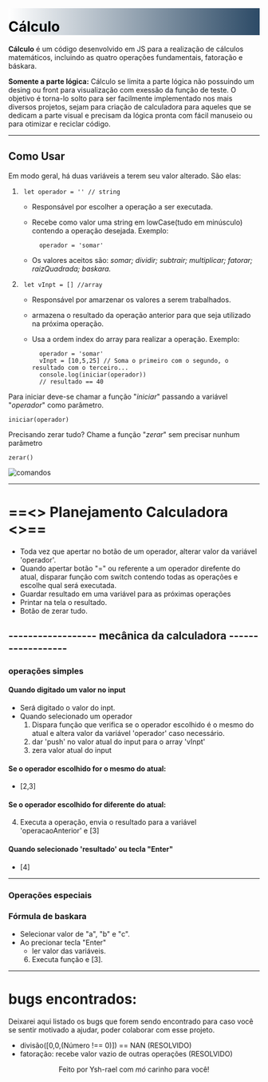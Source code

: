 <h1 style="color: #06080a; background-image: linear-gradient(to right, white,#2c4a66); padding-top: 20px; margin-top:0;">Cálculo</h1>

**Cálculo** é um código desenvolvido em JS para a realização de cálculos matemáticos, incluindo as quatro operações fundamentais, fatoração e báskara.

**Somente a parte lógica:** Cálculo se limita a parte lógica não possuindo um desing ou front para visualização com exessão da função de teste. O objetivo é torna-lo solto para ser facilmente implementado nos mais diversos projetos, sejam para criação de calculadora para aqueles que se dedicam a parte visual e precisam da lógica pronta com fácil manuseio ou para otimizar e reciclar código. 

---
## Como Usar
Em modo geral, há duas variáveis a terem seu valor alterado. São elas:
1.      let operador = '' // string
    * Responsável por escolher a operação a ser executada. 
    * Recebe como valor uma string em lowCase(tudo em minúsculo) contendo a operação desejada. Exemplo:

            operador = 'somar'
    * Os valores aceitos são: _somar; dividir; subtrair; multiplicar; fatorar; raizQuadrada; baskara._
2.      let vInpt = [] //array
    * Responsável por amarzenar os valores a serem trabalhados.
    * armazena o resultado da operação anterior para que seja utilizado na próxima operação.
    * Usa a ordem index do array para realizar a operação. Exemplo:

            operador = 'somar'
            vInpt = [10,5,25] // Soma o primeiro com o segundo, o resultado com o terceiro...
            console.log(iniciar(operador))
            // resultado == 40
Para iniciar deve-se chamar a função "_iniciar_" passando a variável "_operador_" como parâmetro.
    
    iniciar(operador)
Precisando zerar tudo? Chame a função "_zerar_" sem precisar nunhum parâmetro

    zerar()

![comandos](https://user-images.githubusercontent.com/79410863/183802961-aacde96a-ae7a-4188-a85f-d32b954a0124.png)

---

# ==<> Planejamento Calculadora <>==
* Toda vez que apertar no botão de um operador, alterar valor da variável 'operador'.
* Quando apertar botão "=" ou referente a um operador direfente do atual, disparar função com switch contendo todas as operações e escolhe qual será executada.
* Guardar resultado em uma variável para as próximas operações
* Printar na tela o resultado.
* Botão de zerar tudo.

## ------------------  mecânica da calculadora  ------------------
### operações simples

#### Quando digitado um valor no input 
* Será digitado o valor do inpt.
* Quando selecionado um operador 
    1. Dispara função que verifica se o operador escolhido é o mesmo do atual e altera valor da variável 'operador' caso necessário.
    2. dar 'push' no valor atual do input para o array 'vInpt'
    3. zera valor atual do input

#### Se o operador escolhido for o mesmo do atual:
*    [2,3]

#### Se o operador escolhido for diferente do atual:
4. Executa a operação, envia o resultado para a variável 'operacaoAnterior' e [3]
#### Quando selecionado 'resultado' ou tecla "Enter"
*   [4]

---
### Operações especiais
### Fórmula de baskara
* Selecionar valor de "a", "b" e "c".
* Ao precionar tecla "Enter"
    * ler valor das variáveis.
    6. Executa função e [3].
___
# bugs encontrados:
Deixarei aqui listado os bugs que forem sendo encontrado para caso você se sentir motivado a ajudar, poder colaborar com esse projeto.
* divisão([0,0,(Número !== 0)]) == NAN (RESOLVIDO)
* fatoração: recebe valor vazio de outras operações (RESOLVIDO)

<center>Feito por Ysh-rael com <em>mó</em> carinho para você!</center>
